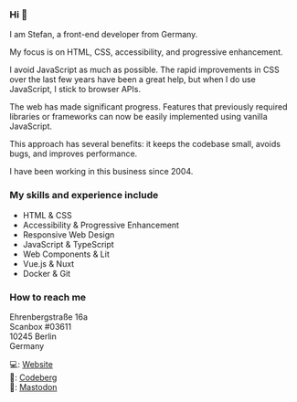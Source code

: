 ### Hi 👋

I am Stefan, a front-end developer from Germany.

My focus is on HTML, CSS, accessibility, and progressive enhancement.

I avoid JavaScript as much as possible. The rapid improvements in CSS over the last few years have been a great help, but when I do use JavaScript, I stick to browser APIs.

The web has made significant progress. Features that previously required libraries or frameworks can now be easily implemented using vanilla JavaScript.

This approach has several benefits: it keeps the codebase small, avoids bugs, and improves performance.

I have been working in this business since 2004.

### My skills and experience include

+ HTML & CSS
+ Accessibility & Progressive Enhancement
+ Responsive Web Design
+ JavaScript & TypeScript
+ Web Components & Lit
+ Vue.js & Nuxt
+ Docker & Git

### How to reach me

Ehrenbergstraße 16a  
Scanbox #03611  
10245 Berlin  
Germany
 
💻: <a href="https://www.frede.dev/">Website</a>  
💽: <a href="https://codeberg.org/stefanfrede">Codeberg</a>  
💬: <a rel="me" href="https://mastodon.social/@stefanfrede">Mastodon</a>

<!--
**stefanfrede/stefanfrede** is a ✨ _special_ ✨ repository because its `README.md` (this file) appears on your GitHub profile.

Here are some ideas to get you started:

- 🔭 I’m currently working on ...
- 🌱 I’m currently learning ...
- 👯 I’m looking to collaborate on ...
- 🤔 I’m looking for help with ...
- 💬 Ask me about ...
- 📫 How to reach me: ...
- 😄 Pronouns: ...
- ⚡ Fun fact: ...
-->
